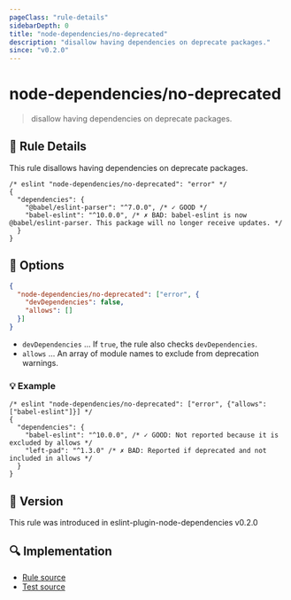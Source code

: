 ```yaml
---
pageClass: "rule-details"
sidebarDepth: 0
title: "node-dependencies/no-deprecated"
description: "disallow having dependencies on deprecate packages."
since: "v0.2.0"
---
```


# node-dependencies/no-deprecated

> disallow having dependencies on deprecate packages.

## :book: Rule Details

This rule disallows having dependencies on deprecate packages.

```jsonc
/* eslint "node-dependencies/no-deprecated": "error" */
{
  "dependencies": {
    "@babel/eslint-parser": "^7.0.0", /* ✓ GOOD */
    "babel-eslint": "^10.0.0", /* ✗ BAD: babel-eslint is now @babel/eslint-parser. This package will no longer receive updates. */
  }
}
```

## :wrench: Options

```json
{
  "node-dependencies/no-deprecated": ["error", {
    "devDependencies": false,
    "allows": []
  }]
}
```

- `devDependencies` ... If `true`, the rule also checks `devDependencies`.
- `allows` ... An array of module names to exclude from deprecation warnings.

### :bulb: Example

```jsonc
/* eslint "node-dependencies/no-deprecated": ["error", {"allows": ["babel-eslint"]}] */
{
  "dependencies": {
    "babel-eslint": "^10.0.0", /* ✓ GOOD: Not reported because it is excluded by allows */
    "left-pad": "^1.3.0" /* ✗ BAD: Reported if deprecated and not included in allows */
  }
}
```

## :rocket: Version

This rule was introduced in eslint-plugin-node-dependencies v0.2.0

## :mag: Implementation

- [Rule source](https://github.com/ota-meshi/eslint-plugin-node-dependencies/blob/main/lib/rules/no-deprecated.ts)
- [Test source](https://github.com/ota-meshi/eslint-plugin-node-dependencies/blob/main/tests/lib/rules/no-deprecated.ts)
